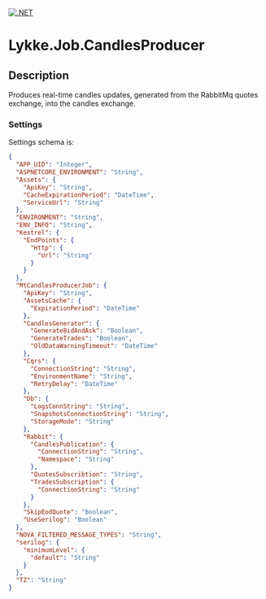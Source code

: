 [![.NET](https://github.com/LykkeBusiness/Lykke.Job.CandlesProducer/actions/workflows/build.yml/badge.svg)](https://github.com/LykkeBusiness/Lykke.Job.CandlesProducer/actions/workflows/build.yml)

# Lykke.Job.CandlesProducer

## Description

Produces real-time candles updates, generated from the RabbitMq quotes exchange, into the candles exchange.

### Settings ###

Settings schema is:
<!-- MARKDOWN-AUTO-DOCS:START (CODE:src=./template.json) -->
<!-- The below code snippet is automatically added from ./template.json -->
```json
{
  "APP_UID": "Integer",
  "ASPNETCORE_ENVIRONMENT": "String",
  "Assets": {
    "ApiKey": "String",
    "CacheExpirationPeriod": "DateTime",
    "ServiceUrl": "String"
  },
  "ENVIRONMENT": "String",
  "ENV_INFO": "String",
  "Kestrel": {
    "EndPoints": {
      "Http": {
        "Url": "String"
      }
    }
  },
  "MtCandlesProducerJob": {
    "ApiKey": "String",
    "AssetsCache": {
      "ExpirationPeriod": "DateTime"
    },
    "CandlesGenerator": {
      "GenerateBidAndAsk": "Boolean",
      "GenerateTrades": "Boolean",
      "OldDataWarningTimeout": "DateTime"
    },
    "Cqrs": {
      "ConnectionString": "String",
      "EnvironmentName": "String",
      "RetryDelay": "DateTime"
    },
    "Db": {
      "LogsConnString": "String",
      "SnapshotsConnectionString": "String",
      "StorageMode": "String"
    },
    "Rabbit": {
      "CandlesPublication": {
        "ConnectionString": "String",
        "Namespace": "String"
      },
      "QuotesSubscribtion": "String",
      "TradesSubscription": {
        "ConnectionString": "String"
      }
    },
    "SkipEodQuote": "Boolean",
    "UseSerilog": "Boolean"
  },
  "NOVA_FILTERED_MESSAGE_TYPES": "String",
  "serilog": {
    "minimumLevel": {
      "default": "String"
    }
  },
  "TZ": "String"
}
```
<!-- MARKDOWN-AUTO-DOCS:END -->
